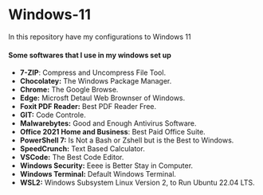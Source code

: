 # Windows-11
In this repository have my configurations to Windows 11


#### Some softwares that I use in my windows set up

*  **7-ZIP**: Compress and Uncompress File Tool.
*  **Chocolatey:** The Windows Package Manager.
*  **Chrome:** The Google Browse.
*  **Edge:** Microsft Detaul Web Brownser of Windows.
*  **Foxit PDF Reader:** Best PDF Reader Free.
*  **GIT:** Code Controle.
*  **Malwarebytes:** Good and Enough Antivirus Software.
*  **Office 2021 Home and Business**: Best Paid Office Suite.
*  **PowerShell 7:** Is Not a Bash or Zshell but is the Best to Windows.
*  **SpeedCrunch:** Text Based Calculator.
*  **VSCode:** The Best Code Editor.
*  **Windows Security:** Eeee is Better Stay in Computer.
*  **Windows Terminal:** Default Windows Terminal.
*  **WSL2:** Windows Subsystem Linux Version 2, to Run Ubuntu 22.04 LTS.

